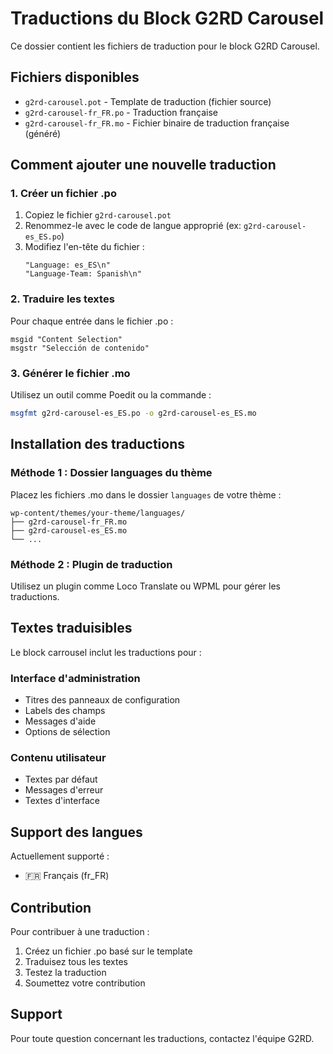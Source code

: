 # Traductions du Block G2RD Carousel

Ce dossier contient les fichiers de traduction pour le block G2RD Carousel.

## Fichiers disponibles

- `g2rd-carousel.pot` - Template de traduction (fichier source)
- `g2rd-carousel-fr_FR.po` - Traduction française
- `g2rd-carousel-fr_FR.mo` - Fichier binaire de traduction française (généré)

## Comment ajouter une nouvelle traduction

### 1. Créer un fichier .po

1. Copiez le fichier `g2rd-carousel.pot`
2. Renommez-le avec le code de langue approprié (ex: `g2rd-carousel-es_ES.po`)
3. Modifiez l'en-tête du fichier :
   ```
   "Language: es_ES\n"
   "Language-Team: Spanish\n"
   ```

### 2. Traduire les textes

Pour chaque entrée dans le fichier .po :

```
msgid "Content Selection"
msgstr "Selección de contenido"
```

### 3. Générer le fichier .mo

Utilisez un outil comme Poedit ou la commande :

```bash
msgfmt g2rd-carousel-es_ES.po -o g2rd-carousel-es_ES.mo
```

## Installation des traductions

### Méthode 1 : Dossier languages du thème

Placez les fichiers .mo dans le dossier `languages` de votre thème :

```
wp-content/themes/your-theme/languages/
├── g2rd-carousel-fr_FR.mo
├── g2rd-carousel-es_ES.mo
└── ...
```

### Méthode 2 : Plugin de traduction

Utilisez un plugin comme Loco Translate ou WPML pour gérer les traductions.

## Textes traduisibles

Le block carrousel inclut les traductions pour :

### Interface d'administration

- Titres des panneaux de configuration
- Labels des champs
- Messages d'aide
- Options de sélection

### Contenu utilisateur

- Textes par défaut
- Messages d'erreur
- Textes d'interface

## Support des langues

Actuellement supporté :

- 🇫🇷 Français (fr_FR)

## Contribution

Pour contribuer à une traduction :

1. Créez un fichier .po basé sur le template
2. Traduisez tous les textes
3. Testez la traduction
4. Soumettez votre contribution

## Support

Pour toute question concernant les traductions, contactez l'équipe G2RD.

